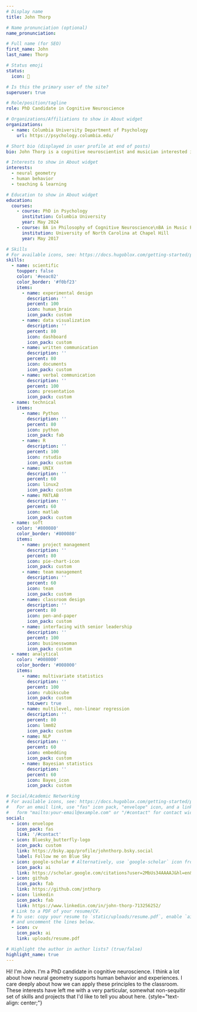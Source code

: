 ```yaml
---
# Display name
title: John Thorp

# Name pronunciation (optional)
name_pronunciation: 

# Full name (for SEO)
first_name: John
last_name: Thorp

# Status emoji
status:
  icon: 🥑

# Is this the primary user of the site?
superuser: true

# Role/position/tagline
role: PhD Candidate in Cognitive Neuroscience

# Organizations/Affiliations to show in About widget
organizations:
  - name: Columbia University Department of Psychology
    url: https://psychology.columbia.edu/

# Short bio (displayed in user profile at end of posts)
bio: John Thorp is a cognitive neuroscientist and musician interested in how information is encoded and consolidated across distributed systems.

# Interests to show in About widget
interests:
  - neural geometry
  - human behavior
  - teaching & learning

# Education to show in About widget
education:
  courses:
    - course: PhD in Psychology
      institution: Columbia University
      year: May 2024
    - course: BA in Philosophy of Cognitive Neuroscience\nBA in Music Performance\nMinor in Chemistry
      institution: University of North Carolina at Chapel Hill
      year: May 2017

# Skills
# For available icons, see: https://docs.hugoblox.com/getting-started/page-builder/#icons
skills:
  - name: scientific
    toupper: false
    color: '#eeac02'
    color_border: '#f0bf23'
    items:
      - name: experimental design
        description: ''
        percent: 100
        icon: human_brain
        icon_pack: custom
      - name: data visualization 
        description: ''
        percent: 80
        icon: dashboard
        icon_pack: custom
      - name: written communication
        description: ''
        percent: 80
        icon: documents
        icon_pack: custom
      - name: verbal communication
        description: ''
        percent: 100
        icon: presentation
        icon_pack: custom
  - name: technical
    items:
      - name: Python
        description: ''
        percent: 80
        icon: python
        icon_pack: fab
      - name: R
        description: ''
        percent: 100
        icon: rstudio
        icon_pack: custom
      - name: UNIX
        description: ''
        percent: 60
        icon: linux2
        icon_pack: custom
      - name: MATLAB
        description: ''
        percent: 60
        icon: matlab
        icon_pack: custom
  - name: soft
    color: '#800080'
    color_border: '#800080'
    items:
      - name: project management
        description: ''
        percent: 80
        icon: pie-chart-icon
        icon_pack: custom
      - name: team management
        description: ''
        percent: 60
        icon: team
        icon_pack: custom
      - name: classroom design
        description: ''
        percent: 80
        icon: pen-and-paper
        icon_pack: custom
      - name: interfacing with senior leadership
        description: ''
        percent: 100
        icon: businesswoman
        icon_pack: custom
  - name: analytical
    color: '#008000'
    color_border: '#008000'
    items:
      - name: multivariate statistics
        description: ''
        percent: 100
        icon: rubikscube
        icon_pack: custom
        toLower: true
      - name: multilevel, non-linear regression
        description: ''
        percent: 80
        icon: lmm02
        icon_pack: custom
      - name: NLP
        description: ''
        percent: 60
        icon: embedding
        icon_pack: custom
      - name: Bayesian statistics
        description: ''
        percent: 60
        icon: Bayes_icon
        icon_pack: custom

# Social/Academic Networking
# For available icons, see: https://docs.hugoblox.com/getting-started/page-builder/#icons
#   For an email link, use "fas" icon pack, "envelope" icon, and a link in the
#   form "mailto:your-email@example.com" or "/#contact" for contact widget.
social:
  - icon: envelope
    icon_pack: fas
    link: '/#contact'
  - icon: Bluesky_butterfly-logo
    icon_pack: custom
    link: https://bsky.app/profile/johnthorp.bsky.social
    label: Follow me on Blue Sky
  - icon: google-scholar # Alternatively, use `google-scholar` icon from `ai` icon pack
    icon_pack: ai
    link: https://scholar.google.com/citations?user=2MbUs34AAAAJ&hl=en&oi=ao
  - icon: github
    icon_pack: fab
    link: https://github.com/jnthorp
  - icon: linkedin
    icon_pack: fab
    link: https://www.linkedin.com/in/john-thorp-713256252/
  # Link to a PDF of your resume/CV.
  # To use: copy your resume to `static/uploads/resume.pdf`, enable `ai` icons in `params.yaml`,
  # and uncomment the lines below.
  - icon: cv
    icon_pack: ai
    link: uploads/resume.pdf

# Highlight the author in author lists? (true/false)
highlight_name: true
---
```


Hi! I'm John. I'm a PhD candidate in cognitive neuroscience. I think a lot about how neural geometry supports human behavior and experiences. I care deeply about how we can apply these principles to the classroom. These interests have left me with a very particular, somewhat non-sequitir set of skills and projects that I'd like to tell you about here.
{style="text-align: center;"}

